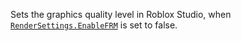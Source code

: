 Sets the graphics quality level in Roblox Studio, when
[`RenderSettings.EnableFRM`](https://create.roblox.com/docs/reference/engine/classes/RenderSettings#EnableFRM) is set to false.